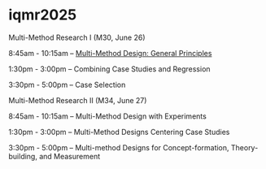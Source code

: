 # iqmr2025

Multi-Method Research I (M30, June 26)

8:45am - 10:15am – [Multi-Method Design: General Principles](https://jnseawright.github.io/iqmr2025/Slides/IQMR-2025-Day-1-Session-1.html#1)

1:30pm - 3:00pm – Combining Case Studies and Regression

3:30pm - 5:00pm – Case Selection

Multi-Method Research II (M34, June 27)

8:45am - 10:15am – Multi-Method Design with Experiments

1:30pm - 3:00pm – Multi-Method Designs Centering Case Studies

3:30pm - 5:00pm – Multi-method Designs for Concept-formation, Theory-building, and Measurement

